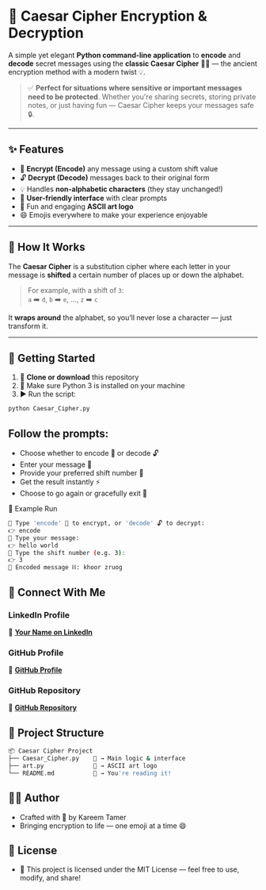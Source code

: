 # 🔐 Caesar Cipher Encryption & Decryption

A simple yet elegant **Python command-line application** to **encode** and **decode** secret messages using the **classic Caesar Cipher** 🔁🔠 — the ancient encryption method with a modern twist 💡.

> ✅ **Perfect for situations where sensitive or important messages need to be protected**. Whether you're sharing secrets, storing private notes, or just having fun — Caesar Cipher keeps your messages safe 🔒.

---

## ✨ Features

- 🔏 **Encrypt (Encode)** any message using a custom shift value  
- 🔓 **Decrypt (Decode)** messages back to their original form  
- 💡 Handles **non-alphabetic characters** (they stay unchanged!)  
- 🤖 **User-friendly interface** with clear prompts  
- 🎨 Fun and engaging **ASCII art logo**  
- 😄 Emojis everywhere to make your experience enjoyable  

---

## 🧠 How It Works

The **Caesar Cipher** is a substitution cipher where each letter in your message is **shifted** a certain number of places up or down the alphabet.

> For example, with a shift of `3`:  
> `a` ➡️ `d`, `b` ➡️ `e`, ..., `z` ➡️ `c`  

It **wraps around** the alphabet, so you’ll never lose a character — just transform it.

---

## 🚀 Getting Started

1. 🧬 **Clone or download** this repository  
2. 🐍 Make sure Python 3 is installed on your machine  
3. ▶️ Run the script:

```bash
python Caesar_Cipher.py
```

## Follow the prompts:
- Choose whether to encode 🔐 or decode 🔓
- Enter your message 💬
- Provide your preferred shift number 🔢
- Get the result instantly ⚡
- Choose to go again or gracefully exit 🚪

🧪 Example Run
```bash
🧭 Type 'encode' 🔏 to encrypt, or 'decode' 🔓 to decrypt:
👉 encode
💬 Type your message:
👉 hello world
🔢 Type the shift number (e.g. 3):
👉 3
🔐 Encoded message ⛓️: khoor zruog
```
## 🔗 **Connect With Me**

### **LinkedIn Profile**
🔗 **[Your Name on LinkedIn](https://www.linkedin.com/in/kareem-tamer-481894290/)**

### **GitHub Profile**
🐙 **[GitHub Profile](https://github.com/Kareemtamer159)**

### **GitHub Repository**
🐙 **[GitHub Repository](https://github.com/Kareemtamer159/Caesar-Cipher-Encryption)**

## 📁 Project Structure
```bash
📦 Caesar Cipher Project
├── Caesar_Cipher.py    🧠 → Main logic & interface
├── art.py              🎨 → ASCII art logo
└── README.md           📘 → You're reading it!
```
## 👨‍💻 Author
- Crafted with 💙 by Kareem Tamer
- Bringing encryption to life — one emoji at a time 😄

## 🪪 License
- 📝 This project is licensed under the MIT License — feel free to use, modify, and share!




